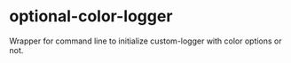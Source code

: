 optional-color-logger
=====================

Wrapper for command line to initialize custom-logger with color options or not.